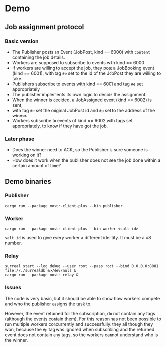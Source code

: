 # Demo

## Job assignment protocol

### Basic version
- The Publisher posts an Event (JobPost, kind == 6000) with
  `content` containing the job details.
- Workers are supposed to subscribe to events with kind == 6000
- If workers are willing to accept the job, they post a JobBooking
  event (kind == 6001), with tag `#e` set to the id of the JobPost they are willing
  to take.
- Publishers subscribe to events with kind == 6001 and tag `#e` set
  appropriately
- The publisher implements its own logic to decide the assignment.
- When the winner is decided, a JobAssigned event (kind == 6002) is sent,
- with tag `#e` set the original JobPost id and `#p` set to the address
  of the winner.
- Workers subscribe to events of kind == 6002 with tags set appropriately,
  to know if they have got the job.

### Later phase
- Does the winner need to ACK, so the Publisher is sure someone is working on it?
- How does it work when the publisher does not see the job done within a certain amount of time?

## Demo binaries

### Publisher

```shell
cargo run --package nostr-client-plus --bin publisher
```

### Worker

```shell
cargo run --package nostr-client-plus --bin worker <salt id>
```

`salt id` is used to give every worker a different identity. It must be a u8 number.

### Relay

```shell
surreal start --log debug --user root --pass root --bind 0.0.0.0:8081 file://./surrealdb &>/dev/null &
cargo run --package nostr-relay &
```
### Issues

The code is very basic, but it should be able to show how workers compete
and who the publisher assigns the task to.

However, the event returned for the subscription, do not contain any tags (although the
events contain them). For this reason has not been possible to run multiple workers
concurrently and successfully: they all though they won, because the `#p` tag was ignored
when subscribing and the returned event does not contain any tags, so the workers cannot
understand who is the winner.